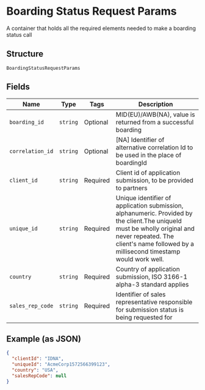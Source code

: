 
# Boarding Status Request Params

A container that holds all the required elements needed to make a boarding status call

## Structure

`BoardingStatusRequestParams`

## Fields

| Name | Type | Tags | Description |
|  --- | --- | --- | --- |
| `boarding_id` | `string` | Optional | MID(EU)/AWB(NA), value is returned from a successful boarding |
| `correlation_id` | `string` | Optional | [NA] Identifier of alternative correlation Id to be used in the place of boardingId |
| `client_id` | `string` | Required | Client id of application submission, to be provided to partners |
| `unique_id` | `string` | Required | Unique identifier of application submission, alphanumeric. Provided by the client.The uniqueId must be wholly original and never repeated. The client's name followed by a millisecond timestamp would work well. |
| `country` | `string` | Required | Country of application submission, ISO 3166-1 alpha-3 standard applies |
| `sales_rep_code` | `string` | Required | Identifier of sales representative responsible for submission status is being requested for |

## Example (as JSON)

```json
{
  "clientId": "IDNA",
  "uniqueId": "AcmeCorp1572566399123",
  "country": "USA",
  "salesRepCode": null
}
```


